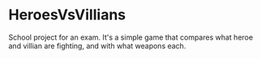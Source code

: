 # HeroesVsVillians
School project for an exam. It's a simple game that compares what heroe and villian are fighting, and with what weapons each.
